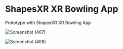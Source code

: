 # ShapesXR XR Bowling App

Prototype with ShapesXR XR Bowling App

![Screenshot (407)](https://github.com/Prasannaverse13/StrikeZone-XR-Futuristic-Bowling-Experience-main/assets/116105281/6084e9f2-8847-4066-a993-4689a1dadac7)

![Screenshot (408)](https://github.com/Prasannaverse13/StrikeZone-XR-Futuristic-Bowling-Experience-main/assets/116105281/6f05d33b-690a-4782-b4d2-9b4a11c38562)
